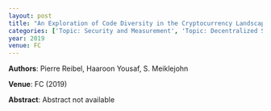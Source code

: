```yaml
---
layout: post
title: "An Exploration of Code Diversity in the Cryptocurrency Landscape"
categories: ['Topic: Security and Measurement', 'Topic: Decentralized Systems', '2019', 'Venue: FC']
year: 2019
venue: FC
---
```

**Authors**: Pierre Reibel, Haaroon Yousaf, S. Meiklejohn

**Venue**: FC (2019)

**Abstract**: Abstract not available
